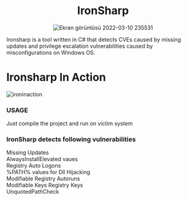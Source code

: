 <center><h1><b>IronSharp</b><br></h1>

![Ekran görüntüsü 2022-03-10 235531](https://user-images.githubusercontent.com/48562581/157753338-57e41da3-c393-42bf-a4a8-36909987a9bf.png)</center>

Ironsharp is a tool written in C# that detects CVEs caused by missing updates and privilege escalation vulnerabilities caused by misconfigurations on Windows OS.


# Ironsharp In Action

![ironinaction](https://user-images.githubusercontent.com/48562581/158132242-4af50ceb-0190-4be9-b5ba-786364479b10.jpg)

### USAGE
Just compile the project and run on victim system


### IronSharp detects following vulnerabilities

Missing Updates<br>
AlwaysInstallElevated vaues<br>
Registry Auto Logons<br>
%PATH% values for Dll Hijacking<br>
Modifiable Registry Autoruns<br>
Modifiable Keys Registry Keys<br>
UnquotedPathCheck<br>

